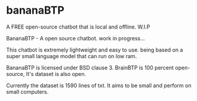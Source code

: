 # bananaBTP
 A FREE open-source chatbot that is local and offline. W.I.P 

 BananaBTP - A open source chatbot. work in progress...

This chatbot is extremely lightweight and easy to use. being based on a super small language model that can run on low ram.

BananaBTP is licensed under BSD clause 3.
BrainBTP is 100 percent open-source, It's dataset is also open.

Currently the dataset is 1590 lines of txt. It aims to be small and perform on small computers.
